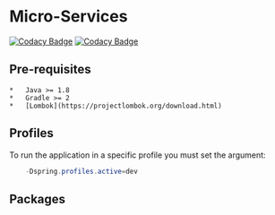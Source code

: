# Micro-Services
[![Codacy Badge](https://api.codacy.com/project/badge/Grade/c1e53ae951024a1ab3b29815e084942a)](https://www.codacy.com?utm_source=github.com&amp;utm_medium=referral&amp;utm_content=6et/skeleton-api&amp;utm_campaign=Badge_Grade)
[![Codacy Badge](https://api.codacy.com/project/badge/Coverage/b8602f4af0c842a2a10e44fd9a0642c7)](https://www.codacy.com?utm_source=github.com&utm_medium=referral&utm_content=6et/skeleton-api&utm_campaign=Badge_Coverage)

## Pre-requisites
    *   Java >= 1.8
    *   Gradle >= 2
    *   [Lombok](https://projectlombok.org/download.html)

## Profiles

To run the application in a specific profile you must set the argument:
```java
    -Dspring.profiles.active=dev
```
## Packages